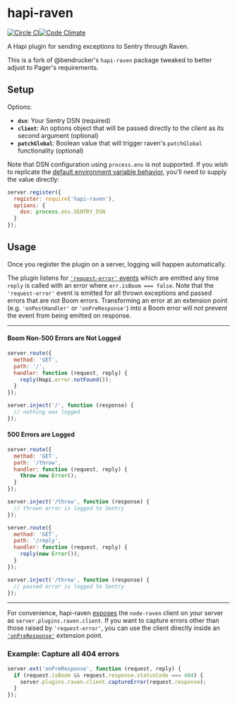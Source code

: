 hapi-raven 
==========

[![Circle CI](https://circleci.com/gh/pagerinc/hapi-raven.svg?style=svg)](https://circleci.com/gh/pagerinc/hapi-raven)[![Code Climate](https://codeclimate.com/repos/55a3d323695680658f00ad6d/badges/4b4d0c077d87c3af2491/gpa.svg)](https://codeclimate.com/repos/55a3d323695680658f00ad6d/feed)

A Hapi plugin for sending exceptions to Sentry through Raven. 

This is a fork of @bendrucker's `hapi-raven` package tweaked to better adjust to Pager's requirements.

## Setup

Options:

* **`dsn`**: Your Sentry DSN (required)
* **`client`**: An options object that will be passed directly to the client as its second argument (optional)
* **`patchGlobal`**: Boolean value that will trigger raven's `patchGlobal` functionality (optional)

Note that DSN configuration using `process.env` is not supported. If you wish to replicate the [default environment variable behavior](https://github.com/getsentry/raven-node/blob/master/lib/client.js#L21), you'll need to supply the value directly:

```js
server.register({
  register: require('hapi-raven'),
  options: {
    dsn: process.env.SENTRY_DSN
  }
});
```

## Usage

Once you register the plugin on a server, logging will happen automatically. 

The plugin listens for [`'request-error'` events](http://hapijs.com/api#server-events) which are emitted any time `reply` is called with an error where `err.isBoom === false`. Note that the `'request-error'` event is emitted for all thrown exceptions and passed errors that are not Boom errors. Transforming an error at an extension point (e.g. `'onPostHandler'` or `'onPreResponse'`) into a Boom error will not prevent the event from being emitted on response. 

--------------

#### Boom Non-500 Errors are Not Logged

```js
server.route({
  method: 'GET',
  path: '/',
  handler: function (request, reply) {
    reply(Hapi.error.notFound());
  }
});

server.inject('/', function (response) {
  // nothing was logged
});
```

#### 500 Errors are Logged

```js
server.route({
  method: 'GET',
  path: '/throw',
  handler: function (request, reply) {
    throw new Error();
  }
});

server.inject('/throw', function (response) {
  // thrown error is logged to Sentry
});
```

```js
server.route({
  method: 'GET',
  path: '/reply',
  handler: function (request, reply) {
    reply(new Error());
  }
});

server.inject('/throw', function (response) {
  // passed error is logged to Sentry
});
```

-------------------------

For convenience, hapi-raven [exposes](http://hapijs.com/api#pluginexposekey-value) the `node-raven` client on your server as `server.plugins.raven.client`. If you want to capture errors other than those raised by `'request-error'`, you can use the client directly inside an [`'onPreResponse'`](http://hapijs.com/api#error-transformation) extension point.

### Example: Capture all 404 errors
```js
server.ext('onPreResponse', function (request, reply) {
  if (request.isBoom && request.response.statusCode === 404) {
    server.plugins.raven.client.captureError(request.response);
  }
});
```
